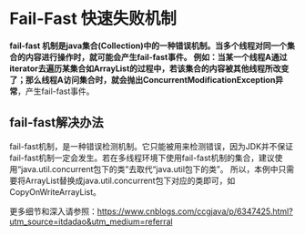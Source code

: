 Fail-Fast 快速失败机制
=======================

**fail-fast 机制是java集合(Collection)中的一种错误机制。**当多个线程对同一个集合的内容进行操作时，就可能会产生fail-fast事件。
例如：当某一个线程A通过iterator去遍历某集合如ArrayList的过程中，若该集合的内容被其他线程所改变了；那么线程A访问集合时，就会抛出**ConcurrentModificationException异常**，产生fail-fast事件。

fail-fast解决办法
-----------------------
fail-fast机制，是一种错误检测机制。它只能被用来检测错误，因为JDK并不保证fail-fast机制一定会发生。若在多线程环境下使用fail-fast机制的集合，建议使用“java.util.concurrent包下的类”去取代“java.util包下的类”。
所以，本例中只需要将ArrayList替换成java.util.concurrent包下对应的类即可，如CopyOnWriteArrayList。

更多细节和深入请参照：https://www.cnblogs.com/ccgjava/p/6347425.html?utm_source=itdadao&utm_medium=referral
